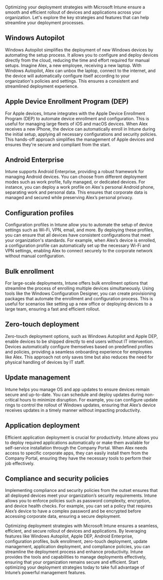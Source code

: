 Optimizing your deployment strategies with Microsoft Intune ensure a smooth and efficient rollout of devices and applications across your organization. Let's explore the key strategies and features that can help streamline your deployment processes.

## Windows Autopilot

Windows Autopilot simplifies the deployment of new Windows devices by automating the setup process. It allows you to configure and deploy devices directly from the cloud, reducing the time and effort required for manual setups. Imagine Alex, a new employee, receiving a new laptop. With Windows Autopilot, Alex can unbox the laptop, connect to the internet, and the device will automatically configure itself according to your organization's policies and settings. This ensures a consistent and streamlined deployment experience.

## Apple Device Enrollment Program (DEP)

For Apple devices, Intune integrates with the Apple Device Enrollment Program (DEP) to automate device enrollment and configuration. This is useful for managing large fleets of iOS and macOS devices. When Alex receives a new iPhone, the device can automatically enroll in Intune during the initial setup, applying all necessary configurations and security policies. This hands-off approach simplifies the management of Apple devices and ensures they're secure and compliant from the start.

## Android Enterprise

Intune supports Android Enterprise, providing a robust framework for managing Android devices. You can choose from different deployment modes such as work profile, fully managed, or dedicated devices. For instance, you can deploy a work profile on Alex's personal Android phone, separating work and personal data. This ensures that corporate data is managed and secured while preserving Alex’s personal privacy.

## Configuration profiles

Configuration profiles in Intune allow you to automate the setup of device settings such as Wi-Fi, VPN, email, and more. By deploying these profiles, you can ensure that all devices have consistent configurations that meet your organization's standards. For example, when Alex’s device is enrolled, a configuration profile can automatically set up the necessary Wi-Fi and VPN settings, enabling Alex to connect securely to the corporate network without manual configuration.

## Bulk enrollment

For large-scale deployments, Intune offers bulk enrollment options that streamline the process of enrolling multiple devices simultaneously. Using tools like the Windows Configuration Designer, you can create provisioning packages that automate the enrollment and configuration process. This is useful for scenarios like setting up a new office or deploying devices to a large team, ensuring a fast and efficient rollout.

## Zero-touch deployment

Zero-touch deployment options, such as Windows Autopilot and Apple DEP, enable devices to be shipped directly to end users without IT intervention. Devices automatically configure themselves based on predefined profiles and policies, providing a seamless onboarding experience for employees like Alex. This approach not only saves time but also reduces the need for physical handling of devices by IT staff.

## Update management

Intune helps you manage OS and app updates to ensure devices remain secure and up-to-date. You can schedule and deploy updates during non-critical hours to minimize disruption. For example, you can configure update rings to control the rollout of Windows updates, ensuring that Alex’s device receives updates in a timely manner without impacting productivity.

## Application deployment

Efficient application deployment is crucial for productivity. Intune allows you to deploy required applications automatically or make them available for self-service installation through the Company Portal. When Alex needs access to specific corporate apps, they can easily install them from the Company Portal, ensuring they have the necessary tools to perform their job effectively.

## Compliance and security policies

Implementing compliance and security policies from the outset ensures that all deployed devices meet your organization’s security requirements. Intune allows you to enforce policies such as password complexity, encryption, and device health checks. For example, you can set a policy that requires Alex’s device to have a complex password and be encrypted before accessing corporate data, ensuring a secure deployment.

Optimizing deployment strategies with Microsoft Intune ensures a seamless, efficient, and secure rollout of devices and applications. By leveraging features like Windows Autopilot, Apple DEP, Android Enterprise, configuration profiles, bulk enrollment, zero-touch deployment, update management, application deployment, and compliance policies, you can streamline the deployment process and enhance productivity. Intune provides the tools and capabilities to manage deployments effectively, ensuring that your organization remains secure and efficient. Start optimizing your deployment strategies today to take full advantage of Intune’s powerful management features.
